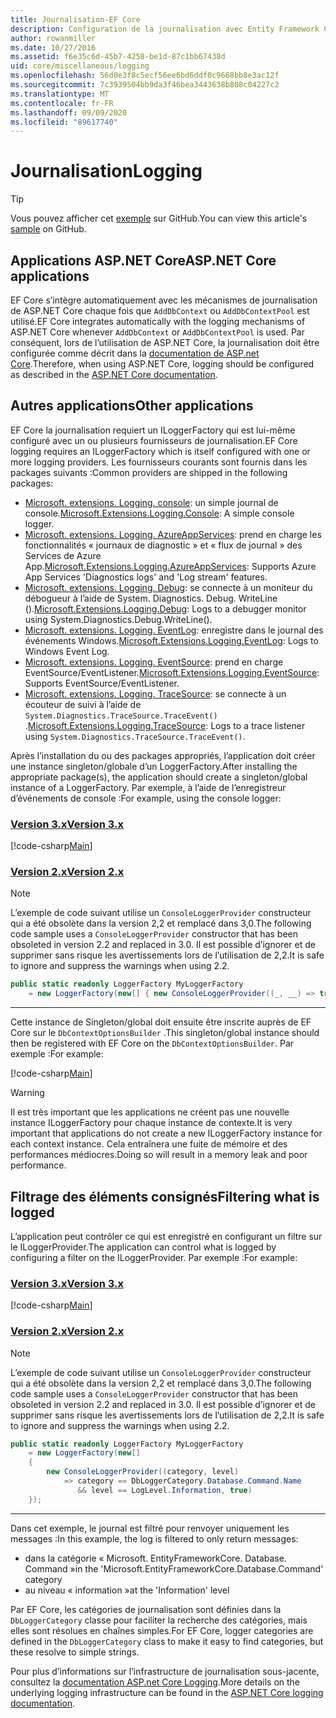 ```yaml
---
title: Journalisation-EF Core
description: Configuration de la journalisation avec Entity Framework Core
author: rowanmiller
ms.date: 10/27/2016
ms.assetid: f6e35c6d-45b7-4258-be1d-87c1bb67438d
uid: core/miscellaneous/logging
ms.openlocfilehash: 56d0e3f8c5ecf56ee6bd6ddf0c9668bb8e3ac12f
ms.sourcegitcommit: 7c3939504bb9da3f46bea3443638b808c04227c2
ms.translationtype: MT
ms.contentlocale: fr-FR
ms.lasthandoff: 09/09/2020
ms.locfileid: "89617740"
---
```

# <a name="logging"></a><span data-ttu-id="aa4d1-103">Journalisation</span><span class="sxs-lookup"><span data-stu-id="aa4d1-103">Logging</span></span>

> [!TIP]  
> <span data-ttu-id="aa4d1-104">Vous pouvez afficher cet [exemple](https://github.com/dotnet/EntityFramework.Docs/tree/master/samples/core/Miscellaneous/Logging) sur GitHub.</span><span class="sxs-lookup"><span data-stu-id="aa4d1-104">You can view this article's [sample](https://github.com/dotnet/EntityFramework.Docs/tree/master/samples/core/Miscellaneous/Logging) on GitHub.</span></span>

## <a name="aspnet-core-applications"></a><span data-ttu-id="aa4d1-105">Applications ASP.NET Core</span><span class="sxs-lookup"><span data-stu-id="aa4d1-105">ASP.NET Core applications</span></span>

<span data-ttu-id="aa4d1-106">EF Core s’intègre automatiquement avec les mécanismes de journalisation de ASP.NET Core chaque fois que `AddDbContext` ou `AddDbContextPool` est utilisé.</span><span class="sxs-lookup"><span data-stu-id="aa4d1-106">EF Core integrates automatically with the logging mechanisms of ASP.NET Core whenever `AddDbContext` or `AddDbContextPool` is used.</span></span> <span data-ttu-id="aa4d1-107">Par conséquent, lors de l’utilisation de ASP.NET Core, la journalisation doit être configurée comme décrit dans la [documentation de ASP.net Core](/aspnet/core/fundamentals/logging?tabs=aspnetcore2x).</span><span class="sxs-lookup"><span data-stu-id="aa4d1-107">Therefore, when using ASP.NET Core, logging should be configured as described in the [ASP.NET Core documentation](/aspnet/core/fundamentals/logging?tabs=aspnetcore2x).</span></span>

## <a name="other-applications"></a><span data-ttu-id="aa4d1-108">Autres applications</span><span class="sxs-lookup"><span data-stu-id="aa4d1-108">Other applications</span></span>

<span data-ttu-id="aa4d1-109">EF Core la journalisation requiert un ILoggerFactory qui est lui-même configuré avec un ou plusieurs fournisseurs de journalisation.</span><span class="sxs-lookup"><span data-stu-id="aa4d1-109">EF Core logging requires an ILoggerFactory which is itself configured with one or more logging providers.</span></span> <span data-ttu-id="aa4d1-110">Les fournisseurs courants sont fournis dans les packages suivants :</span><span class="sxs-lookup"><span data-stu-id="aa4d1-110">Common providers are shipped in the following packages:</span></span>

* <span data-ttu-id="aa4d1-111">[Microsoft. extensions. Logging. console](https://www.nuget.org/packages/Microsoft.Extensions.Logging.Console/): un simple journal de console.</span><span class="sxs-lookup"><span data-stu-id="aa4d1-111">[Microsoft.Extensions.Logging.Console](https://www.nuget.org/packages/Microsoft.Extensions.Logging.Console/): A simple console logger.</span></span>
* <span data-ttu-id="aa4d1-112">[Microsoft. extensions. Logging. AzureAppServices](https://www.nuget.org/packages/Microsoft.Extensions.Logging.AzureAppServices/): prend en charge les fonctionnalités « journaux de diagnostic » et « flux de journal » des Services de Azure App.</span><span class="sxs-lookup"><span data-stu-id="aa4d1-112">[Microsoft.Extensions.Logging.AzureAppServices](https://www.nuget.org/packages/Microsoft.Extensions.Logging.AzureAppServices/): Supports Azure App Services 'Diagnostics logs' and 'Log stream' features.</span></span>
* <span data-ttu-id="aa4d1-113">[Microsoft. extensions. Logging. Debug](https://www.nuget.org/packages/Microsoft.Extensions.Logging.Debug/): se connecte à un moniteur du débogueur à l’aide de System. Diagnostics. Debug. WriteLine ().</span><span class="sxs-lookup"><span data-stu-id="aa4d1-113">[Microsoft.Extensions.Logging.Debug](https://www.nuget.org/packages/Microsoft.Extensions.Logging.Debug/): Logs to a debugger monitor using System.Diagnostics.Debug.WriteLine().</span></span>
* <span data-ttu-id="aa4d1-114">[Microsoft. extensions. Logging. EventLog](https://www.nuget.org/packages/Microsoft.Extensions.Logging.EventLog/): enregistre dans le journal des événements Windows.</span><span class="sxs-lookup"><span data-stu-id="aa4d1-114">[Microsoft.Extensions.Logging.EventLog](https://www.nuget.org/packages/Microsoft.Extensions.Logging.EventLog/): Logs to Windows Event Log.</span></span>
* <span data-ttu-id="aa4d1-115">[Microsoft. extensions. Logging. EventSource](https://www.nuget.org/packages/Microsoft.Extensions.Logging.EventSource/): prend en charge EventSource/EventListener.</span><span class="sxs-lookup"><span data-stu-id="aa4d1-115">[Microsoft.Extensions.Logging.EventSource](https://www.nuget.org/packages/Microsoft.Extensions.Logging.EventSource/): Supports EventSource/EventListener.</span></span>
* <span data-ttu-id="aa4d1-116">[Microsoft. extensions. Logging. TraceSource](https://www.nuget.org/packages/Microsoft.Extensions.Logging.TraceSource/): se connecte à un écouteur de suivi à l’aide de `System.Diagnostics.TraceSource.TraceEvent()` .</span><span class="sxs-lookup"><span data-stu-id="aa4d1-116">[Microsoft.Extensions.Logging.TraceSource](https://www.nuget.org/packages/Microsoft.Extensions.Logging.TraceSource/): Logs to a trace listener using `System.Diagnostics.TraceSource.TraceEvent()`.</span></span>

<span data-ttu-id="aa4d1-117">Après l’installation du ou des packages appropriés, l’application doit créer une instance singleton/globale d’un LoggerFactory.</span><span class="sxs-lookup"><span data-stu-id="aa4d1-117">After installing the appropriate package(s), the application should create a singleton/global instance of a LoggerFactory.</span></span> <span data-ttu-id="aa4d1-118">Par exemple, à l’aide de l’enregistreur d’événements de console :</span><span class="sxs-lookup"><span data-stu-id="aa4d1-118">For example, using the console logger:</span></span>

### <a name="version-3x"></a>[<span data-ttu-id="aa4d1-119">Version 3.x</span><span class="sxs-lookup"><span data-stu-id="aa4d1-119">Version 3.x</span></span>](#tab/v3)

[!code-csharp[Main](../../../samples/core/Miscellaneous/Logging/Logging/BloggingContext.cs#DefineLoggerFactory)]

### <a name="version-2x"></a>[<span data-ttu-id="aa4d1-120">Version 2.x</span><span class="sxs-lookup"><span data-stu-id="aa4d1-120">Version 2.x</span></span>](#tab/v2)

> [!NOTE]
> <span data-ttu-id="aa4d1-121">L’exemple de code suivant utilise un `ConsoleLoggerProvider` constructeur qui a été obsolète dans la version 2,2 et remplacé dans 3,0.</span><span class="sxs-lookup"><span data-stu-id="aa4d1-121">The following code sample uses a `ConsoleLoggerProvider` constructor that has been obsoleted in version 2.2 and replaced in 3.0.</span></span> <span data-ttu-id="aa4d1-122">Il est possible d’ignorer et de supprimer sans risque les avertissements lors de l’utilisation de 2,2.</span><span class="sxs-lookup"><span data-stu-id="aa4d1-122">It is safe to ignore and suppress the warnings when using 2.2.</span></span>

``` csharp
public static readonly LoggerFactory MyLoggerFactory
    = new LoggerFactory(new[] { new ConsoleLoggerProvider((_, __) => true, true) });
```

***

<span data-ttu-id="aa4d1-123">Cette instance de Singleton/global doit ensuite être inscrite auprès de EF Core sur le `DbContextOptionsBuilder` .</span><span class="sxs-lookup"><span data-stu-id="aa4d1-123">This singleton/global instance should then be registered with EF Core on the `DbContextOptionsBuilder`.</span></span> <span data-ttu-id="aa4d1-124">Par exemple :</span><span class="sxs-lookup"><span data-stu-id="aa4d1-124">For example:</span></span>

[!code-csharp[Main](../../../samples/core/Miscellaneous/Logging/Logging/BloggingContext.cs#RegisterLoggerFactory)]

> [!WARNING]
> <span data-ttu-id="aa4d1-125">Il est très important que les applications ne créent pas une nouvelle instance ILoggerFactory pour chaque instance de contexte.</span><span class="sxs-lookup"><span data-stu-id="aa4d1-125">It is very important that applications do not create a new ILoggerFactory instance for each context instance.</span></span> <span data-ttu-id="aa4d1-126">Cela entraînera une fuite de mémoire et des performances médiocres.</span><span class="sxs-lookup"><span data-stu-id="aa4d1-126">Doing so will result in a memory leak and poor performance.</span></span>

## <a name="filtering-what-is-logged"></a><span data-ttu-id="aa4d1-127">Filtrage des éléments consignés</span><span class="sxs-lookup"><span data-stu-id="aa4d1-127">Filtering what is logged</span></span>

<span data-ttu-id="aa4d1-128">L’application peut contrôler ce qui est enregistré en configurant un filtre sur le ILoggerProvider.</span><span class="sxs-lookup"><span data-stu-id="aa4d1-128">The application can control what is logged by configuring a filter on the ILoggerProvider.</span></span> <span data-ttu-id="aa4d1-129">Par exemple :</span><span class="sxs-lookup"><span data-stu-id="aa4d1-129">For example:</span></span>

### <a name="version-3x"></a>[<span data-ttu-id="aa4d1-130">Version 3.x</span><span class="sxs-lookup"><span data-stu-id="aa4d1-130">Version 3.x</span></span>](#tab/v3)

[!code-csharp[Main](../../../samples/core/Miscellaneous/Logging/Logging/BloggingContextWithFiltering.cs#DefineLoggerFactory)]

### <a name="version-2x"></a>[<span data-ttu-id="aa4d1-131">Version 2.x</span><span class="sxs-lookup"><span data-stu-id="aa4d1-131">Version 2.x</span></span>](#tab/v2)

> [!NOTE]
> <span data-ttu-id="aa4d1-132">L’exemple de code suivant utilise un `ConsoleLoggerProvider` constructeur qui a été obsolète dans la version 2,2 et remplacé dans 3,0.</span><span class="sxs-lookup"><span data-stu-id="aa4d1-132">The following code sample uses a `ConsoleLoggerProvider` constructor that has been obsoleted in version 2.2 and replaced in 3.0.</span></span> <span data-ttu-id="aa4d1-133">Il est possible d’ignorer et de supprimer sans risque les avertissements lors de l’utilisation de 2,2.</span><span class="sxs-lookup"><span data-stu-id="aa4d1-133">It is safe to ignore and suppress the warnings when using 2.2.</span></span>

``` csharp
public static readonly LoggerFactory MyLoggerFactory
    = new LoggerFactory(new[]
    {
        new ConsoleLoggerProvider((category, level)
            => category == DbLoggerCategory.Database.Command.Name
               && level == LogLevel.Information, true)
    });
```

***

<span data-ttu-id="aa4d1-134">Dans cet exemple, le journal est filtré pour renvoyer uniquement les messages :</span><span class="sxs-lookup"><span data-stu-id="aa4d1-134">In this example, the log is filtered to only return messages:</span></span>

* <span data-ttu-id="aa4d1-135">dans la catégorie « Microsoft. EntityFrameworkCore. Database. Command »</span><span class="sxs-lookup"><span data-stu-id="aa4d1-135">in the 'Microsoft.EntityFrameworkCore.Database.Command' category</span></span>
* <span data-ttu-id="aa4d1-136">au niveau « information »</span><span class="sxs-lookup"><span data-stu-id="aa4d1-136">at the 'Information' level</span></span>

<span data-ttu-id="aa4d1-137">Par EF Core, les catégories de journalisation sont définies dans la `DbLoggerCategory` classe pour faciliter la recherche des catégories, mais elles sont résolues en chaînes simples.</span><span class="sxs-lookup"><span data-stu-id="aa4d1-137">For EF Core, logger categories are defined in the `DbLoggerCategory` class to make it easy to find categories, but these resolve to simple strings.</span></span>

<span data-ttu-id="aa4d1-138">Pour plus d’informations sur l’infrastructure de journalisation sous-jacente, consultez la [documentation ASP.net Core Logging](/aspnet/core/fundamentals/logging?tabs=aspnetcore2x).</span><span class="sxs-lookup"><span data-stu-id="aa4d1-138">More details on the underlying logging infrastructure can be found in the [ASP.NET Core logging documentation](/aspnet/core/fundamentals/logging?tabs=aspnetcore2x).</span></span>
